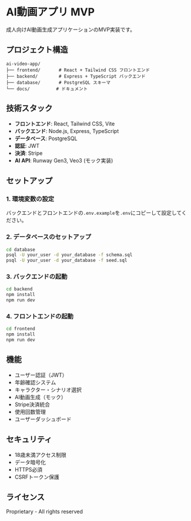 # AI動画アプリ MVP

成人向けAI動画生成アプリケーションのMVP実装です。

## プロジェクト構造

```
ai-video-app/
├── frontend/       # React + Tailwind CSS フロントエンド
├── backend/        # Express + TypeScript バックエンド
├── database/       # PostgreSQL スキーマ
└── docs/          # ドキュメント
```

## 技術スタック

- **フロントエンド**: React, Tailwind CSS, Vite
- **バックエンド**: Node.js, Express, TypeScript
- **データベース**: PostgreSQL
- **認証**: JWT
- **決済**: Stripe
- **AI API**: Runway Gen3, Veo3 (モック実装)

## セットアップ

### 1. 環境変数の設定

バックエンドとフロントエンドの`.env.example`を`.env`にコピーして設定してください。

### 2. データベースのセットアップ

```bash
cd database
psql -U your_user -d your_database -f schema.sql
psql -U your_user -d your_database -f seed.sql
```

### 3. バックエンドの起動

```bash
cd backend
npm install
npm run dev
```

### 4. フロントエンドの起動

```bash
cd frontend
npm install
npm run dev
```

## 機能

- ユーザー認証（JWT）
- 年齢確認システム
- キャラクター・シナリオ選択
- AI動画生成（モック）
- Stripe決済統合
- 使用回数管理
- ユーザーダッシュボード

## セキュリティ

- 18歳未満アクセス制限
- データ暗号化
- HTTPS必須
- CSRFトークン保護

## ライセンス

Proprietary - All rights reserved